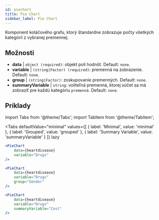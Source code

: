 ```yaml
---
id: piechart
title: Pie Chart
sidebar_label: Pie Chart
---
```


Komponent koláčového grafu, ktorý štandardne zobrazuje počty všetkých kategórií z vybranej premennej.

## Možnosti

* __data__ | `object (required)`: objekt polí hodnôt. Default: `none`.
* __variable__ | `(string|Factor) (required)`: premenná na zobrazenie. Default: `none`.
* __group__ | `(string|Factor)`: zoskupovanie premenných. Default: `none`.
* __summaryVariable__ | `string`: voliteľná premenná, ktorej súčet sa má zobraziť pre každú kategóriu `premenná`. Default: `none`.


## Príklady

import Tabs from '@theme/Tabs';
import TabItem from '@theme/TabItem';

<Tabs
    defaultValue="minimal"
    values={[
        { label: 'Minimal', value: 'minimal' },
        { label: 'Grouped', value: 'grouped' },
        { label: 'Summary Variable', value: 'summaryVariable' }
    ]}
    lazy
>

<TabItem value="minimal">

```jsx live
<PieChart 
    data={heartdisease} 
    variable="Drugs"
/>
```

</TabItem>

<TabItem value="grouped">

```jsx live
<PieChart 
    data={heartdisease} 
    variable="Drugs"
    group="Gender"
/>
```

</TabItem>

<TabItem value="summaryVariable">

```jsx live
<PieChart 
    data={heartdisease} 
    variable="Drugs"
    summaryVariable="Cost"
/>
```

</TabItem>

</Tabs>
